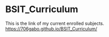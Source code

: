 # BSIT_Curriculum

This is the link of my current enrolled subjects.
https://706gabo.github.io/BSIT_Curriculum/
